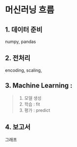 # 머신러닝 흐름

## 1. 데이터 준비 
numpy, pandas

## 2. 전처리
encoding, scaling,

## 3. Machine Learning : 
>1. 모델 생성
>2. 학습 : fit
>3. 평가 : predict

## 4. 보고서 
그래프
